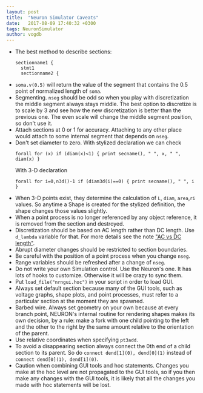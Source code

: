 ```yaml
---
layout: post
title:  "Neuron Simulator Caveats"
date:   2017-08-09 17:40:32 +0300
tags: NeuronSimulator
author: vogdb
---
```


- The best method to describe sections:
  ```
  sectionname1 {
    stmt1
    sectionname2 {
  ```
- `soma.v(0.5)` will return the value of the segment that contains the 0.5 point of normalized length of `soma`.
- Segmenting. `nseg` should be odd so when you play with discretization the middle segment always stays middle. The best option to discretize is to scale by 3 and see how the new discretization is better than the previous one. The even scale will change the middle segment position, so don't use it.
- Attach sections at 0 or 1 for accuracy. Attaching to any other place would attach to some internal segment that depends on `nseg`.
- Don't set diameter to zero. With stylized declaration we can check
  ```
  forall for (x) if (diam(x)<1) { print secname(), " ", x, " ", diam(x) }
  ```
  With 3-D declaration
  ```
  forall for i=0,n3d()-1 if (diam3d(i)==0) { print secname(), " ", i }
  ```
- When 3-D points exist, they determine the calculation of `L`, `diam`, `area`,`ri` values. So anytime a Shape is created for the stylized definition, the shape changes those values slightly.
- When a point process is no longer referenced by any object reference, it is removed from the section and destroyed.
- Discretization should be based on AC length rather than DC length. Use `d_lambda` variable for that. For more details see the note ["AC vs DC length"](DC_vs_AC_length_constant.md).
- Abrupt diameter changes should be restricted to section boundaries.
- Be careful with the position of a point process when you change `nseg`.
- Range variables should be refreshed after a change of `nseg`.
- Do not write your own Simulation control. Use the Neuron's one. It has lots of hooks to customize. Otherwise it will be crazy to sync them.
- Put `load_file("nrngui.hoc")` in your script in order to load GUI.
- Always set default section because many of the GUI tools, such as voltage graphs, shape plots, and point processes, must
refer to a particular section at the moment they are spawned.
- Barbed wire. Always set geometry on your own because at every branch point, NEURON's internal routine for rendering shapes makes its own decision, by a rule: make a fork with one child pointing to the left and the other to the right by the same amount relative to the orientation of the parent.
- Use relative coordinates when specifying `pt3add`.
- To avoid a disappearing section always connect the 0th end of a child section to its parent. So do `connect dend[1](0), dend[0](1)` instead of `connect dend[0](1), dend[1](0)`.
- Caution when combining GUI tools and hoc statements. Changes you make at the hoc level are not propagated to the GUI tools, so if you then make any changes with the GUI tools, it is likely that all the changes you made with hoc statements will be lost.
